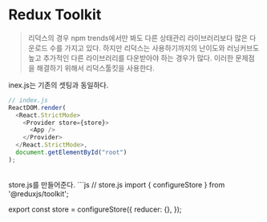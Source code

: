 # Redux Toolkit

> 리덕스의 경우 npm trends에서만 봐도 다른 상태관리 라이브러리보다 많은 다운로드 수를 가지고 있다. 
>  하지만 리덕스는 사용하기까지의 난이도와 러닝커브도 높고 추가적인 다른 라이브러리를 다운받아야 하는 경우가 많다.
>  이러한 문제점을 해결하기 위해서 리덕스툴킷을 사용한다.

inex.js는 기존의 셋팅과 동일하다.
```js
// index.js
ReactDOM.render(
  <React.StrictMode>
    <Provider store={store}>
      <App />
    </Provider>
  </React.StrictMode>,
  document.getElementById("root")
);
```

<br />
store.js를 만들어준다.
```js
// store.js
import { configureStore } from '@reduxjs/toolkit';

export const store = configureStore({
  reducer: {},
});
```

